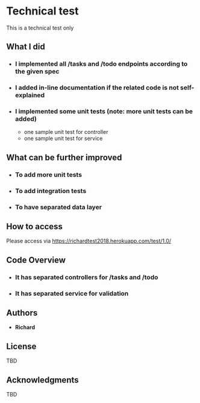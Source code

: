 # Technical test

This is a technical test only

## What I did

* ###  I implemented all /tasks and /todo endpoints according to the given spec
* ###  I added in-line documentation if the related code is not self-explained
* ###  I implemented some unit tests (note: more unit tests can be added) 
  * one sample unit test for controller
  * one sample unit test for service
  
## What can be further improved
* ###  To add more unit tests
* ###  To add integration tests
* ###  To have separated data layer

## How to access

Please access via https://richardtest2018.herokuapp.com/test/1.0/

## Code Overview

* ### It has separated controllers for /tasks and /todo

* ### It has separated service for validation

## Authors

* **Richard**

## License

TBD

## Acknowledgments

TBD
